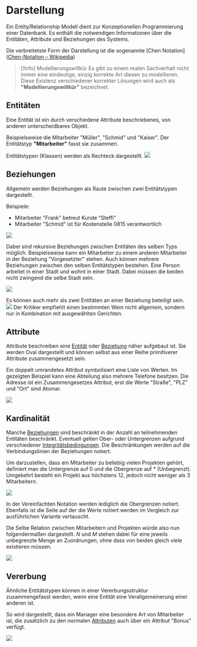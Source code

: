 # Darstellung
Ein Entity/Relationship Modell dient zur Konzeptionellen Programmierung einer Datenbank.
Es enthält die notwendigen Informationen über die Entitäten, Attribute und Beziehungen des Systems.

Die verbreitetste Form der Darstellung ist die sogenannte [Chen Notation]([Chen-Notation – Wikipedia](https://de.wikipedia.org/wiki/Chen-Notation)) 

> [!Info] Modellierungswillkür
> Es gibt zu einem realen Sachverhalt nicht immer eine eindeutige, einzig korrekte Art diesen zu modellieren. Diese Existenz verschiedener korrekter Lösungen wird auch als **"Modellierungswillkür"** bezeichnet.

## Entitäten
Eine Entität ist ein durch verschiedene Attribute beschriebenes, von anderen unterscheidbares Objekt.

Beispielsweise die Mitarbeiter "Müller", "Schmid" und "Kaiser".
Der Entitätstyp **"Mitarbeiter"** fasst sie zusammen.

Entitätstypen (Klassen) werden als Rechteck dargestellt.
![](Entities.png)

## Beziehungen
Allgemein werden Beziehungen als Raute zwischen zwei Entitätstypen dargestellt.

Beispiele:
- Mitarbeiter "Frank" betreut Kunde "Steffi"
- Mitarbeiter "Schmid" ist für Kostenstelle 0815 verantwortlich

![](Beziehung.png)

Dabei sind rekursive Beziehungen zwischen Entitäten des selben Typs möglich. Beispielsweise kann ein Mitarbeiter zu einem anderen Mitarbeiter in der Beziehung "Vorgesetzter" stehen.
Auch können mehrere Beziehungen zwischen den selben Entitätstypen bestehen. Eine Person arbeitet in einer Stadt und wohnt in einer Stadt. Dabei müssen die beiden nicht zwingend die selbe Stadt sein.

![](DoubleRelation.png)

Es können auch mehr als zwei Entitäten an einer Beziehung beteiligt sein.
![](MultiRelation.png)
Der Kritiker empfiehlt einen bestimmten Wein nicht allgemein, sondern nur in Kombination mit ausgewählten Gerichten.

## Attribute
Attribute beschreiben eine [Entität](#Entitäten) oder [Beziehung](#Beziehungen) näher aufgebaut ist. Sie werden Oval dargestellt und können selbst aus einer Reihe primitiverer Attribute zusammengesetzt sein. 

Ein doppelt umrandetes Attribut symbolisiert eine Liste von Werten. Im gezeigten Beispiel kann eine Abteilung also mehrere Telefone besitzen. Die Adresse ist ein Zusammengesetzes Attribut, erst die Werte "Straße", "PLZ" und "Ort" sind Atomar.

![](Attribute.png)

## Kardinalität
Manche [Beziehungen](#Beziehungen) sind beschränkt in der Anzahl an teilnehmenden Entitäten beschränkt. Eventuell gelten Ober- oder Untergrenzen aufgrund verschiedener [Integritätsbedingungen](Relationen.md#Integrität). Die Beschränkungen werden auf die Verbindungslinien der Beziehungen notiert.

Um darzustellen, dass ein Mitarbeiter zu beliebig vielen Projekten gehört, definiert man die Untergrenze auf $0$ und die Obergrenze auf $*$ (Unbegrenzt).
Umgekehrt besteht ein Projekt aus höchstens $12$, jedoch nicht weniger als $3$ Mitarbeitern.

![](Kardinalitäten.png)

In der Vereinfachten Notation werden lediglich die Obergrenzen notiert. Ebenfalls ist die Seite auf der die Werte notiert werden im Vergleich zur ausführlichen Variante vertauscht.

Die Selbe Relation zwischen Mitarbeitern und Projekten würde also nun folgendermaßen dargestellt. $N$ und $M$ stehen dabei für eine jeweils unbegrenzte Menge an Zuordnungen, ohne dass von beiden gleich viele existieren müssen.

![](Kardinalitäten2.png)

## Vererbung
Ähnliche Entitätstypen können in einer Vererbungsstruktur zusammengefasst werden, wenn eine Entität eine Verallgemeinerung einer anderen ist.

So wird dargestellt, dass ein Manager eine besondere Art von Mitarbeiter ist, die zusätzlich zu den normalen [Attributen](#Attribute) auch über ein Attribut "Bonus" verfügt.

![](Inheritance.png)


